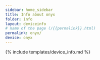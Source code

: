 ```yaml
---
sidebar: home_sidebar
title: Info about onyx
folder: info
layout: deviceinfo
# name of the page (/{{permalink}}.html)
permalink: onyx/
device: onyx
---
```

{% include templates/device_info.md %}
